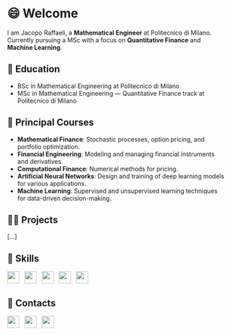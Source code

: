 # 😄 Welcome 

I am Jacopo Raffaeli, a **Mathematical Engineer** at Politecnico di Milano.
Currently pursuing a MSc with a focus on **Quantitative Finance** and **Machine Learning**.

## 🏫 **Education**

- BSc in Mathematical Engineering at Politecnico di Milano
- MSc in Mathematical Engineering — Quantitative Finance track at Politecnico di Milano

## 📜 **Principal Courses**

- **Mathematical Finance**: Stochastic processes, option pricing, and portfolio optimization.
- **Financial Engineering**: Modeling and managing financial instruments and derivatives.
- **Computational Finance**: Numerical methods for pricing.
- **Artificial Neural Networks**: Design and training of deep learning models for various applications.
- **Machine Learning**: Supervised and unsupervised learning techniques for data-driven decision-making.

## 🧑‍💻 **Projects**

[...]

## 🚀 **Skills**

<p>
    <img src='https://cdn.jsdelivr.net/gh/devicons/devicon/icons/python/python-original.svg' height='28'>  &nbsp 
    <img src='https://cdn.jsdelivr.net/gh/devicons/devicon/icons/cplusplus/cplusplus-original.svg' height='28'>  &nbsp 
    <img src='https://cdn.jsdelivr.net/gh/devicons/devicon/icons/matlab/matlab-original.svg' height='28'>  &nbsp
    <img src='https://cdn.jsdelivr.net/gh/devicons/devicon/icons/r/r-original.svg' height='28'> &nbsp
    <img src='https://cdn.jsdelivr.net/gh/devicons/devicon/icons/latex/latex-original.svg' height='28'> &nbsp
</p>

## 📲 **Contacts**

<p>
    <a href='https://www.linkedin.com/in/jacopo-raffaeli-852240303/'><img src='https://cdn.jsdelivr.net/gh/devicons/devicon/icons/linkedin/linkedin-original.svg' height='28'></a> &nbsp
    <a href='https://github.com/jacopo-raffaeli'><img src='https://cdn.jsdelivr.net/gh/devicons/devicon/icons/github/github-original.svg' height='28'></a> &nbsp
    <a href='mailto:#jacoporaffaeli.business@gmail.com'><img src='https://img.icons8.com/ios-filled/50/000000/email-open.png' height='28'></a>
</p>









